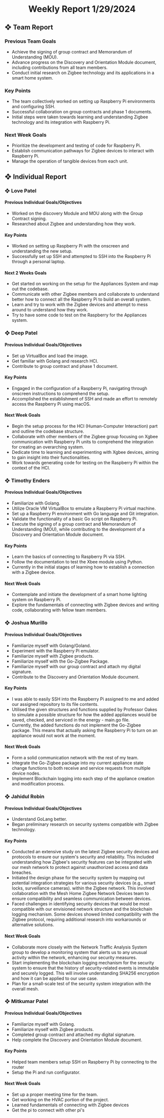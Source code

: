 <h1 align="center"> Weekly Report 1/29/2024 </h1>

## ❖ Team Report

### Previous Team Goals
- Achieve the signing of group contract and Memorandum of Understanding (MOU).
- Advance progress on the Discovery and Orientation Module document, including contributions from all team members.
- Conduct initial research on Zigbee technology and its applications in a smart home system.

### Key Points
- The team collectively worked on setting up Raspberry Pi environments and configuring SSH.
- Successful collaboration on group contracts and phase 1 documents.
- Initial steps were taken towards learning and understanding Zigbee technology and its integration with Raspberry Pi.
  
### Next Week Goals
- Prioritize the development and testing of code for Raspberry Pi.
- Establish communication pathways for Zigbee devices to interact with Raspberry Pi.
- Manage the operation of tangible devices from each unit.

## ❖ Individual Report

### ❖ Love Patel

#### Previous Individual Goals/Objectives
- Worked on the discovery Module and MOU along with the Group Contract signing.
- Researched about Zigbee and understanding how they work.

#### Key Points
- Worked on setting up Raspberry Pi with the onscreen and understanding the new setup.
- Successfully set up SSH and attempted to SSH into the Raspberry Pi through a personal laptop.

#### Next 2 Weeks Goals
- Get started on working on the setup for the Appliances System and map out the codebase.
- Communicate with other Zigbee members and collaborate to understand better how to connect all the Raspberry Pi to build an overall system.
- Learn and try to work with the Zigbee devices and attempt to mess around to understand how they work.
- Try to have some code to test on the Raspberry for the Appliances system.

### ❖ Deep Patel

#### Previous Individual Goals/Objectives
- Set up VirtualBox and load the image.
- Get familiar with Golang and research HCI.
- Contribute to group contract and phase 1 document.

#### Key Points
- Engaged in the configuration of a Raspberry Pi, navigating through onscreen instructions to comprehend the setup.
- Accomplished the establishment of SSH and made an effort to remotely access the Raspberry Pi using macOS.

#### Next Week Goals
- Begin the setup process for the HCI (Human-Computer Interaction) part and outline the codebase structure.
- Collaborate with other members of the Zigbee group focusing on Xgbee communication with Raspberry Pi units to comprehend the integration for creating an overarching system.
- Dedicate time to learning and experimenting with Xgbee devices, aiming to gain insight into their functionalities.
- Work towards generating code for testing on the Raspberry Pi within the context of the HCI.

### ❖ Timothy Enders

#### Previous Individual Goals/Objectives
- Familiarize with Golang.
- Utilize Oracle VM VirtualBox to emulate a Raspberry Pi virtual machine.
- Set up a Raspberry Pi environment with Go language and Git integration.
- Validate the functionality of a basic Go script on Raspberry Pi.
- Execute the signing of a group contract and Memorandum of Understanding (MOU), while contributing to the development of a Discovery and Orientation Module document.

#### Key Points
- Learn the basics of connecting to Raspberry Pi via SSH.
- Follow the documentation to test the Xbee module using Python.
- Currently in the initial stages of learning how to establish a connection with a Zigbee device.

#### Next Week Goals
- Contemplate and initiate the development of a smart home lighting system on Raspberry Pi.
- Explore the fundamentals of connecting with Zigbee devices and writing code, collaborating with fellow team members.

### ❖ Joshua Murillo

#### Previous Individual Goals/Objectives
- Familiarize myself with Golang/Goland.
- Experiment with the Raspberry Pi emulator.
- Familiarize myself with Zigbee products.
- Familiarize myself with the Go-Zigbee Package.
- Familiarize myself with our group contract and attach my digital signature.
- Contribute to the Discovery and Orientation Module document.

#### Key Points
- I was able to easily SSH into the Raspberry Pi assigned to me and added our assigned repository to its file contents.
- Utilised the given structures and functions supplied by Professor Oakes to simulate a possible structure for how the added appliances would be saved, checked, and serviced in the energy - main.go file.
- Currently, the added functions do not implement the Go-Zigbee package. This means that actually asking the Raspberry Pi to turn on an appliance would not work at the moment.

#### Next Week Goals
- Form a solid communication network with the rest of my team.
- Integrate the Go-Zigbee package into my current appliance state change functions to both receive and service requests from multiple device nodes.
- Implement Blockchain logging into each step of the appliance creation and modification process.

### ❖ Jahidul Robin

#### Previous Individual Goals/Objectives
- Understand GoLang better.
- Began preliminary research on security systems compatible with Zigbee technology.

#### Key Points
- Conducted an extensive study on the latest Zigbee security devices and protocols to ensure our system's security and reliability. This included understanding how Zigbee's security features can be integrated with our mesh network to protect against unauthorized access and data breaches.
- Initiated the design phase for the security system by mapping out potential integration strategies for various security devices (e.g., smart locks, surveillance cameras). within the Zigbee network. This involved collaboration with the Mesh Home Zigbee Network Devices team to ensure compatibility and seamless communication between devices.
- Faced challenges in identifying security devices that would be most compatible with our envisioned network structure and the blockchain logging mechanism. Some devices showed limited compatibility with the Zigbee protocol, requiring additional research into workarounds or alternative solutions.

#### Next Week Goals
- Collaborate more closely with the Network Traffic Analysis System group to develop a monitoring system that alerts us to any unusual activity within the network, enhancing our security measures.
- Start implementing the blockchain logging mechanism for the security system to ensure that the history of security-related events is immutable and securely logged. This will involve understanding SHA256 encryption and how it can be applied to our use case.
- Plan for a small-scale test of the security system integration with the overall mesh.

### ❖ Mitkumar Patel

#### Previous Individual Goals/Objectives
- Familiarize myself with Golang.
- Familiarize myself with Zigbee products.
- Completed group contract and attached my digital signature.
- Help complete the Discovery and Orientation Module document.

#### Key Points
- Helped team members setup SSH on Raspberry Pi by connecting to the router
- Setup the Pi and run configurator. 

#### Next Week Goals
- Set up a proper meeting time for the team.
- Get working on the HVAC portion of the project.
- Learned fundamentals of connecting with Zigbee devices
- Get the pi to connect with other pi's

